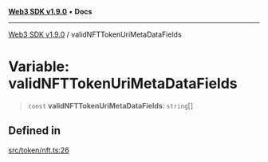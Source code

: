 [**Web3 SDK v1.9.0**](../README.md) • **Docs**

***

[Web3 SDK v1.9.0](../globals.md) / validNFTTokenUriMetaDataFields

# Variable: validNFTTokenUriMetaDataFields

> `const` **validNFTTokenUriMetaDataFields**: `string`[]

## Defined in

[src/token/nft.ts:26](https://github.com/Mystic-Nayy/alephium-web3/blob/c1afd789a197ce5fe21f08c2965942090157c33d/packages/web3/src/token/nft.ts#L26)
